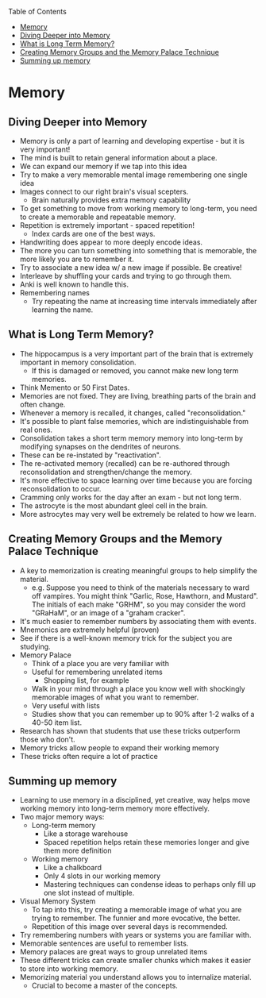 <!-- START doctoc generated TOC please keep comment here to allow auto update -->
<!-- DON'T EDIT THIS SECTION, INSTEAD RE-RUN doctoc TO UPDATE -->
Table of Contents

-   [Memory](#memory)
-   [Diving Deeper into Memory](#diving-deeper-into-memory)
-   [What is Long Term Memory?](#what-is-long-term-memory)
-   [Creating Memory Groups and the Memory Palace
    Technique](#creating-memory-groups-and-the-memory-palace-technique)
-   [Summing up memory](#summing-up-memory)

<!-- END doctoc generated TOC please keep comment here to allow auto update -->
Memory
======

Diving Deeper into Memory
-------------------------

-   Memory is only a part of learning and developing expertise - but it
    is very important!
-   The mind is built to retain general information about a place.
-   We can expand our memory if we tap into this idea
-   Try to make a very memorable mental image remembering one single
    idea
-   Images connect to our right brain's visual scepters.
    -   Brain naturally provides extra memory capability
-   To get something to move from working memory to long-term, you need
    to create a memorable and repeatable memory.
-   Repetition is extremely important - spaced repetition!
    -   Index cards are one of the best ways.
-   Handwriting does appear to more deeply encode ideas.
-   The more you can turn something into something that is memorable,
    the more likely you are to remember it.
-   Try to associate a new idea w/ a new image if possible. Be creative!
-   Interleave by shuffling your cards and trying to go through them.
-   Anki is well known to handle this.
-   Remembering names
    -   Try repeating the name at increasing time intervals immediately
        after learning the name.

What is Long Term Memory?
-------------------------

-   The hippocampus is a very important part of the brain that is
    extremely important in memory consolidation.
    -   If this is damaged or removed, you cannot make new long
        term memories.
-   Think Memento or 50 First Dates.
-   Memories are not fixed. They are living, breathing parts of the
    brain and often change.
-   Whenever a memory is recalled, it changes, called "reconsolidation."
-   It's possible to plant false memories, which are indistinguishable
    from real ones.
-   Consolidation takes a short term memory memory into long-term by
    modifying synapses on the dendrites of neurons.
-   These can be re-instated by "reactivation".
-   The re-activated memory (recalled) can be re-authored through
    reconsolidation and strengthen/change the memory.
-   It's more effective to space learning over time because you are
    forcing reconsolidation to occur.
-   Cramming only works for the day after an exam - but not long term.
-   The astrocyte is the most abundant gleel cell in the brain.
-   More astrocytes may very well be extremely be related to how
    we learn.

Creating Memory Groups and the Memory Palace Technique
------------------------------------------------------

-   A key to memorization is creating meaningful groups to help simplify
    the material.
    -   e.g. Suppose you need to think of the materials necessary to
        ward off vampires. You might think "Garlic, Rose, Hawthorn,
        and Mustard". The initials of each make "GRHM", so you may
        consider the word "GRaHaM", or an image of a "graham cracker".
-   It's much easier to remember numbers by associating them
    with events.
-   Mnemonics are extremely helpful (proven)
-   See if there is a well-known memory trick for the subject you
    are studying.
-   Memory Palace
    -   Think of a place you are very familiar with
    -   Useful for remembering unrelated items
        -   Shopping list, for example
    -   Walk in your mind through a place you know well with shockingly
        memorable images of what you want to remember.
    -   Very useful with lists
    -   Studies show that you can remember up to 90% after 1-2 walks of
        a 40-50 item list.
-   Research has shown that students that use these tricks outperform
    those who don't.
-   Memory tricks allow people to expand their working memory
-   These tricks often require a lot of practice

Summing up memory
-----------------

-   Learning to use memory in a disciplined, yet creative, way helps
    move working memory into long-term memory more effectively.
-   Two major memory ways:
    -   Long-term memory
        -   Like a storage warehouse
        -   Spaced repetition helps retain these memories longer and
            give them more definition
    -   Working memory
        -   Like a chalkboard
        -   Only 4 slots in our working memory
        -   Mastering techniques can condense ideas to perhaps only fill
            up one slot instead of multiple.
-   Visual Memory System
    -   To tap into this, try creating a memorable image of what you are
        trying to remember. The funnier and more evocative, the better.
    -   Repetition of this image over several days is recommended.
-   Try remembering numbers with years or systems you are familiar with.
-   Memorable sentences are useful to remember lists.
-   Memory palaces are great ways to group unrelated items
-   These different tricks can create smaller chunks which makes it
    easier to store into working memory.
-   Memorizing material you understand allows you to
    internalize material.
    -   Crucial to become a master of the concepts.

